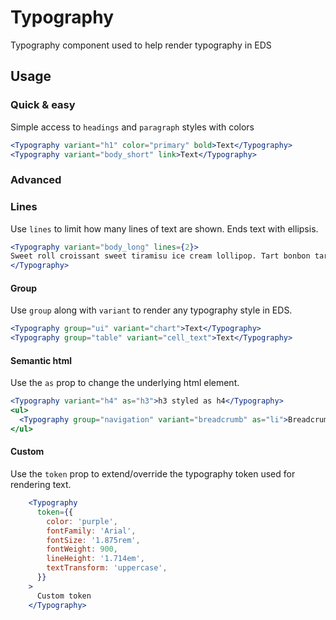 # Typography

Typography component used to help render typography in EDS

## Usage

### Quick & easy

Simple access to `headings` and `paragraph` styles with colors
```jsx
<Typography variant="h1" color="primary" bold>Text</Typography>
<Typography variant="body_short" link>Text</Typography>
```
### Advanced

### Lines

Use `lines` to limit how many lines of text are shown. Ends text with ellipsis.

```jsx
<Typography variant="body_long" lines={2}>
Sweet roll croissant sweet tiramisu ice cream lollipop. Tart bonbon tart marzipan sweet roll cake apple pie gummi bears pie. Carrot cake topping sweet. Apple pie topping candy jujubes muffin apple pie ice cream muffin macaroon. Bonbon liquorice wafer tart jelly sweet lollipop carrot cake. Brownie cotton candy topping. Donut candy canes liquorice icing lemon drops pastry danish. Lemon drops cheesecake cake tootsie roll apple pie candy canes jelly beans candy canes cupcake.
</Typography>
```

#### Group
Use `group` along with `variant` to render any typography style in EDS.
```jsx
<Typography group="ui" variant="chart">Text</Typography>
<Typography group="table" variant="cell_text">Text</Typography>
```

#### Semantic html

Use the `as` prop to change the underlying html element.
```jsx
<Typography variant="h4" as="h3">h3 styled as h4</Typography>
<ul>
  <Typography group="navigation" variant="breadcrumb" as="li">Breadcrumb</Typography>
</ul>
```

#### Custom

Use the `token` prop to extend/override the typography token used for rendering text.

```jsx
    <Typography
      token={{
        color: 'purple',
        fontFamily: 'Arial',
        fontSize: '1.875rem',
        fontWeight: 900,
        lineHeight: '1.714em',
        textTransform: 'uppercase',
      }}
    >
      Custom token
    </Typography>
```
